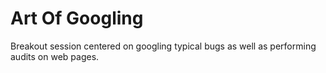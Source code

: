 # Art Of Googling
Breakout session centered on googling typical bugs as well as performing audits on web pages.

 

